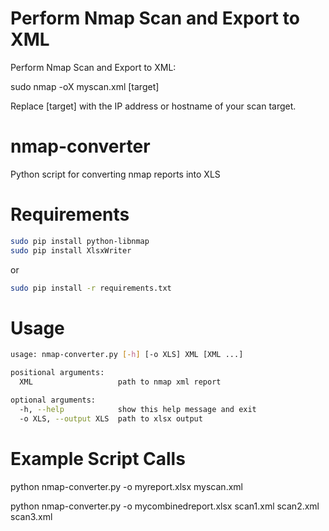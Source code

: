 # Perform Nmap Scan and Export to XML

Perform Nmap Scan and Export to XML:

sudo nmap -oX myscan.xml [target]

Replace [target] with the IP address or hostname of your scan target.

# nmap-converter
Python script for converting nmap reports into XLS
# Requirements
```bash 
sudo pip install python-libnmap
sudo pip install XlsxWriter
```
or 
```bash 
sudo pip install -r requirements.txt
```
# Usage
```bash
usage: nmap-converter.py [-h] [-o XLS] XML [XML ...]

positional arguments:
  XML                   path to nmap xml report

optional arguments:
  -h, --help            show this help message and exit
  -o XLS, --output XLS  path to xlsx output
```

# Example Script Calls

python nmap-converter.py -o myreport.xlsx myscan.xml

python nmap-converter.py -o mycombinedreport.xlsx scan1.xml scan2.xml scan3.xml
